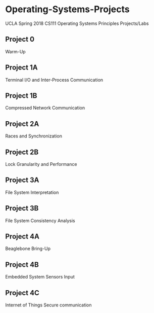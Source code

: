 # Operating-Systems-Projects
UCLA Spring 2018 CS111 Operating Systems Principles Projects/Labs

## Project 0
Warm-Up

## Project 1A
Terminal I/O and Inter-Process Communication

## Project 1B
Compressed Network Communication

## Project 2A
Races and Synchronization

## Project 2B
Lock Granularity and Performance

## Project 3A
File System Interpretation

## Project 3B
File System Consistency Analysis

## Project 4A
Beaglebone Bring-Up

## Project 4B
Embedded System Sensors Input

## Project 4C
Internet of Things Secure communication
